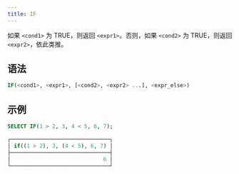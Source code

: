 ```yaml
---
title: IF
---
```


如果 `<cond1>` 为 TRUE，则返回 `<expr1>`。否则，如果 `<cond2>` 为 TRUE，则返回 `<expr2>`，依此类推。

## 语法

```sql
IF(<cond1>, <expr1>, [<cond2>, <expr2> ...], <expr_else>)
```

## 示例

```sql
SELECT IF(1 > 2, 3, 4 < 5, 6, 7);

┌───────────────────────────────┐
│ if((1 > 2), 3, (4 < 5), 6, 7) │
├───────────────────────────────┤
│                             6 │
└───────────────────────────────┘
```